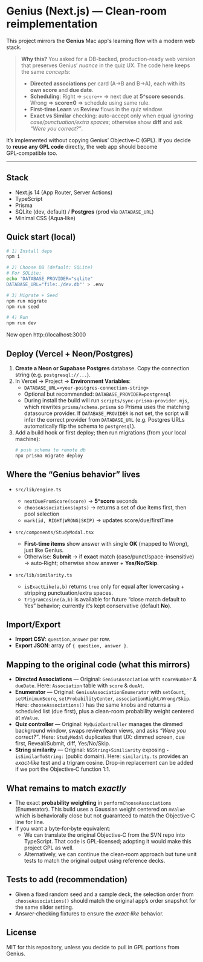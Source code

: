 
# Genius (Next.js) — Clean-room reimplementation

This project mirrors the **Genius** Mac app's learning flow with a modern web stack.

> **Why this?** You asked for a DB-backed, production-ready web version that preserves Genius’ *nuance* in the quiz UX. The code here keeps the same *concepts*:
> - **Directed associations** per card (A→B and B→A), each with its **own score** and **due date**.
> - **Scheduling**: Right ⇒ `score++` ⇒ next due at **5^score seconds**. Wrong ⇒ **score=0** ⇒ schedule using same rule.
> - **First-time Learn** vs **Review** flows in the quiz window.
> - **Exact vs Similar** checking: auto-accept only when equal *ignoring case/punctuation/extra spaces*; otherwise show **diff** and ask *“Were you correct?”*.

It’s implemented without copying Genius’ Objective‑C (GPL). If you decide to **reuse any GPL code** directly, the web app should become GPL‑compatible too.

---

## Stack

- Next.js 14 (App Router, Server Actions)
- TypeScript
- Prisma
- SQLite (dev, default) / **Postgres** (prod via `DATABASE_URL`)
- Minimal CSS (Aqua‑like)

## Quick start (local)

```bash
# 1) Install deps
npm i

# 2) Choose DB (default: SQLite)
# For SQLite:
echo 'DATABASE_PROVIDER="sqlite"
DATABASE_URL="file:./dev.db"' > .env

# 3) Migrate + Seed
npm run migrate
npm run seed

# 4) Run
npm run dev
```

Now open http://localhost:3000

## Deploy (Vercel + Neon/Postgres)

1. **Create a Neon or Supabase Postgres** database. Copy the connection string (e.g. `postgresql://...`).
2. In Vercel → Project → **Environment Variables**:
   - `DATABASE_URL=<your-postgres-connection-string>`
   - Optional but recommended: `DATABASE_PROVIDER=postgresql`
   - During install the build will run `scripts/sync-prisma-provider.mjs`, which rewrites `prisma/schema.prisma` so Prisma uses the matching datasource provider. If `DATABASE_PROVIDER` is not set, the script will infer the correct provider from `DATABASE_URL` (e.g. Postgres URLs automatically flip the schema to `postgresql`).
3. Add a build hook or first deploy; then run migrations (from your local machine):
   ```bash
   # push schema to remote db
   npx prisma migrate deploy
   ```

## Where the “Genius behavior” lives

- `src/lib/engine.ts`
  - `nextDueFromScore(score)` → **5^score** seconds
  - `chooseAssociations(opts)` → returns a set of due items first, then pool selection
  - `mark(id, RIGHT|WRONG|SKIP)` → updates score/due/firstTime

- `src/components/StudyModal.tsx`
  - **First-time items** show answer with single **OK** (mapped to *Wrong*), just like Genius.
  - Otherwise: **Submit** → if **exact** match (case/punct/space-insensitive) → auto‑Right; otherwise show answer + **Yes/No/Skip**.

- `src/lib/similarity.ts`
  - `isExactLike(a,b)` returns `true` only for equal after lowercasing + stripping punctuation/extra spaces.
  - `trigramCosine(a,b)` is available for future “close match default to Yes” behavior; currently it’s kept conservative (default **No**).

## Import/Export

- **Import CSV**: `question,answer` per row.
- **Export JSON**: array of `{ question, answer }`.

## Mapping to the original code (what this mirrors)

- **Directed Associations** — Original: `GeniusAssociation` with `scoreNumber` & `dueDate`. Here: `Association` table with `score` & `dueAt`.
- **Enumerator** — Original: `GeniusAssociationEnumerator` with `setCount`, `setMinimumScore`, `setProbabilityCenter`, `associationRight/Wrong/Skip`. Here: `chooseAssociations()` has the same knobs and returns a scheduled list (due first), plus a clean-room probability weight centered at `mValue`.
- **Quiz controller** — Original: `MyQuizController` manages the dimmed background window, swaps review/learn views, and asks *“Were you correct?”*. Here: `StudyModal` duplicates that UX: dimmed screen, cue first, Reveal/Submit, diff, Yes/No/Skip.
- **String similarity** — Original: `NSString+Similiarity` exposing `-isSimilarToString:` (public domain). Here: `similarity.ts` provides an *exact‑like* test and a trigram cosine. Drop-in replacement can be added if we port the Objective‑C function 1:1.

## What remains to match *exactly*

- The exact **probability weighting** in `performChooseAssociations` (Enumerator). This build uses a Gaussian weight centered on `mValue` which is behaviorally close but not guaranteed to match the Objective‑C line for line.
- If you want a byte‑for‑byte equivalent:
  - We can translate the original Objective‑C from the SVN repo into TypeScript. That code is GPL‑licensed; adopting it would make this project GPL as well.
  - Alternatively, we can continue the clean‑room approach but tune unit tests to match the original output using reference decks.

## Tests to add (recommendation)

- Given a fixed random seed and a sample deck, the selection order from `chooseAssociations()` should match the original app’s order snapshot for the same slider setting.
- Answer‑checking fixtures to ensure the *exact‑like* behavior.

## License

MIT for this repository, unless you decide to pull in GPL portions from Genius.

